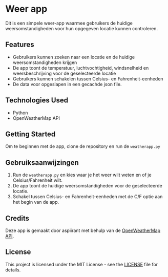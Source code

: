 # Weer app

Dit is een simpele weer-app waarmee gebruikers de huidige weersomstandigheden voor hun opgegeven locatie kunnen controleren.

## Features

- Gebruikers kunnen zoeken naar een locatie en de huidige weersomstandigheden krijgen
- De app toont de temperatuur, luchtvochtigheid, windsnelheid en weersbeschrijving voor de geselecteerde locatie
- Gebruikers kunnen schakelen tussen Celsius- en Fahrenheit-eenheden
- De data voor opgeslapen in een gecachde json file.

## Technologies Used

- Python
- OpenWeatherMap API

## Getting Started

Om te beginnen met de app, clone de repository en run de `weatherapp.py`

## Gebruiksaanwijzingen

1. Run de `weatherapp.py` en kies waar je het weer wilt weten en of je Celsius/Fahrenheit wilt.
2. De app toont de huidige weersomstandigheden voor de geselecteerde locatie.
3. Schakel tussen Celsius- en Fahrenheit-eenheden met de C/F optie aan het begin van de app.

## Credits

Deze app is gemaakt door aspiirant met behulp van de [OpenWeatherMap API](https://openweathermap.org/api).

## License

This project is licensed under the MIT License - see the [LICENSE](LICENSE) file for details.
